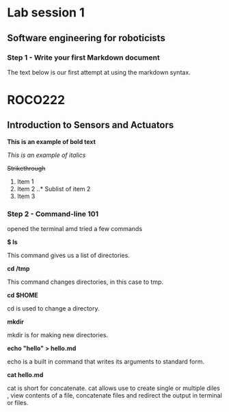 
# Lab session 1
## Software engineering for roboticists

### Step 1 - Write your first Markdown document

The text below is our first attempt at using the markdown syntax.

# ROCO222
## Introduction to Sensors and Actuators

**This is an example of bold text**

*This is an example of italics*

~~Strikethrough~~

1. Item 1
2. Item 2
..* Sublist of item 2
3. Item 3

### Step 2 - Command-line 101

opened the terminal amd tried a few commands

**$ ls**

This command gives us a list of directories.

**cd /tmp**

This command changes directories, in this case to tmp.

**cd $HOME**

cd is used to change a directory.

**mkdir**

mkdir is for making new directories.

**echo "hello" > hello.md**

echo is a built in command that writes its arguments to standard form. 

**cat hello.md**

cat is short for concatenate. cat allows use to create single or multiple diles , view contents of a file, concatenate files and redirect the output in terminal or files.
